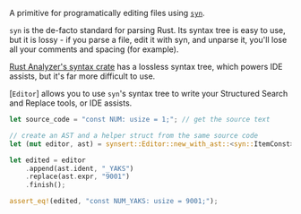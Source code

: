 <!-- cargo-rdme start -->

A primitive for programatically editing files using [`syn`](https://docs.rs/syn).

`syn` is the de-facto standard for parsing Rust. Its syntax tree is easy to
use, but it is lossy - if you parse a file, edit it with syn, and unparse
it, you'll lose all your comments and spacing (for example).

[Rust Analyzer's syntax crate](https://docs.rs/ra_ap_syntax) has a lossless
syntax tree, which powers IDE assists, but it's far more difficult to use.

[`Editor`] allows you to use `syn`'s syntax tree to write your Structured
Search and Replace tools, or IDE assists.

```rust
let source_code = "const NUM: usize = 1;"; // get the source text

// create an AST and a helper struct from the same source code
let (mut editor, ast) = synsert::Editor::new_with_ast::<syn::ItemConst>(source_code).unwrap();

let edited = editor
    .append(ast.ident, "_YAKS")
    .replace(ast.expr, "9001")
    .finish();

assert_eq!(edited, "const NUM_YAKS: usize = 9001;");
```

<!-- cargo-rdme end -->
